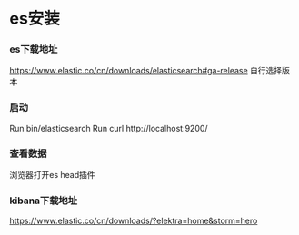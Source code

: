 
# es安装

### es下载地址
<https://www.elastic.co/cn/downloads/elasticsearch#ga-release>
自行选择版本

### 启动
Run bin/elasticsearch
Run curl http://localhost:9200/

### 查看数据
浏览器打开es head插件

### kibana下载地址
<https://www.elastic.co/cn/downloads/?elektra=home&storm=hero>